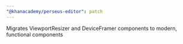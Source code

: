 ```yaml
---
"@khanacademy/perseus-editor": patch
---
```


Migrates ViewportResizer and DeviceFramer components to modern, functional components
